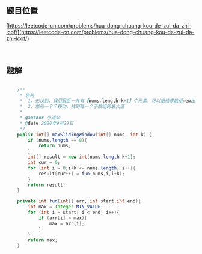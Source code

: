 ## 题目位置

[https://leetcode-cn.com/problems/hua-dong-chuang-kou-de-zui-da-zhi-lcof/](https://leetcode-cn.com/problems/hua-dong-chuang-kou-de-zui-da-zhi-lcof/)

<br/>

## 题解

```java

    /**
     * 思路
     *  1、先找到，我们最后一共有【nums.length-k+1】个元素，可以把结果数组new出来
     *  2、然后一个个移动，找到每一个子数组的最大值
     *
     * @author 小道仙
     * @date 2020年9月29日
     */
    public int[] maxSlidingWindow(int[] nums, int k) {
        if (nums.length == 0){
            return nums;
        }
        int[] result = new int[nums.length-k+1];
        int cur = 0;
        for (int i = 0;i+k <= nums.length; i++){
            result[cur++] = fun(nums,i,i+k);
        }
        return result;
    }

    private int fun(int[] arr, int start,int end){
        int max = Integer.MIN_VALUE;
        for (int i = start; i < end; i++){
            if (arr[i] > max){
                max = arr[i];
            }
        }
        return max;
    }

```